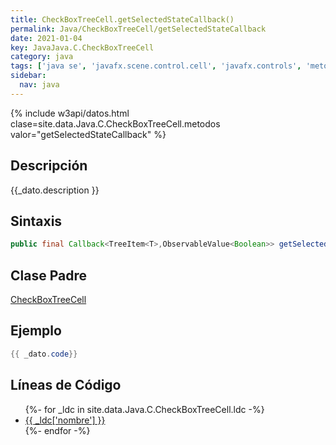 ```yaml
---
title: CheckBoxTreeCell.getSelectedStateCallback()
permalink: Java/CheckBoxTreeCell/getSelectedStateCallback
date: 2021-01-04
key: JavaJava.C.CheckBoxTreeCell
category: java
tags: ['java se', 'javafx.scene.control.cell', 'javafx.controls', 'metodo java', 'JavaFX 2.2']
sidebar: 
  nav: java
---
```


{% include w3api/datos.html clase=site.data.Java.C.CheckBoxTreeCell.metodos valor="getSelectedStateCallback" %}

## Descripción
{{_dato.description }}

## Sintaxis
~~~java
public final Callback<TreeItem<T>,ObservableValue<Boolean>> getSelectedStateCallback()
~~~

## Clase Padre
[CheckBoxTreeCell](/Java/CheckBoxTreeCell/)

## Ejemplo
~~~java
{{ _dato.code}}
~~~

## Líneas de Código
<ul>
{%- for _ldc in site.data.Java.C.CheckBoxTreeCell.ldc -%}
   <li>
       <a href="{{_ldc['url'] }}">{{ _ldc['nombre'] }}</a>
   </li>
{%- endfor -%}
</ul>
